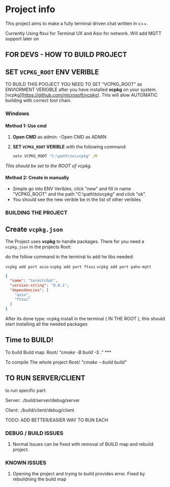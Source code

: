 # Project info
This project aims to make a fully terminal driven chat written in c++.

Currently Using ftxui for Terminal UX and Asio for network. Will add MQTT support later on

## FOR DEVS - HOW TO BUILD PROJECT

## SET `VCPKG_ROOT` ENV VERIBLE

TO BUILD THIS POOJECT YOU NEED TO SET "VCPKG_ROOT" as ENVIORMENT VERIOBLE after you have installed **vcpkg** on your system. [vcpkg][https://github.com/microsoft/vcpkg]. This will alow AUTOMATIC building with correct tool chain.

### Windows

#### Method 1: Use cmd

1. **Open CMD** as admin:
   -Open CMD as ADMIN

3. **SET `VCPKG_ROOT` VERIBLE** with the following command:

   ```cmd
   setx VCPKG_ROOT "C:\path\to\vcpkg" /M

*This should be set to the ROOT of vcpkg.*

#### Method 2: Create in manually
- Simple go into ENV Veribles, click "new" and fill in name "VCPKG_ROOT" and the path "C:\path\to\vcpkg" and click "ok".
- You should see the new verible be in the list of other veribles

### BUILDING THE PROJECT

## Create `vcpkg.json` 

The Project uses **vcpkg** to handle packages. There for you need a `vcpkg.json` in the projects Root:

do the follow command in the terminal to add he libs needed: 

```vcpkg add port asio```
```vcpkg add port ftxui```
```vcpkg add port paho-mqtt```

```json
{
  "name": "termitchat",
  "version-string": "0.0.1",
  "dependencies": [
    "asio",
    "ftxui"
  ]
}
```

After its done type:
vcpkg install in the terminal ( IN THE ROOT ), this should start installing all the needed packages

## Time to BUILD!

To build Build map: Root/ *"cmake -B build -S ."*   ***

To compile The whole project Root/ *"cmake --build build"*

## TO RUN SERVER/CLIENT

to run specific part: 

Server: ./build/server/debug/server

Client: ./build/client/debug/client

TODO: ADD BETTER/EASIER WAY TO RUN EACH

### DEBUG / BUILD ISSUES

1. Normal Issues can be fixed with removal of BUILD map and rebuild project.


### KNOWN ISSUES
1. Opening the project and trying to build provides error. Fixed by rebuildning the build map

